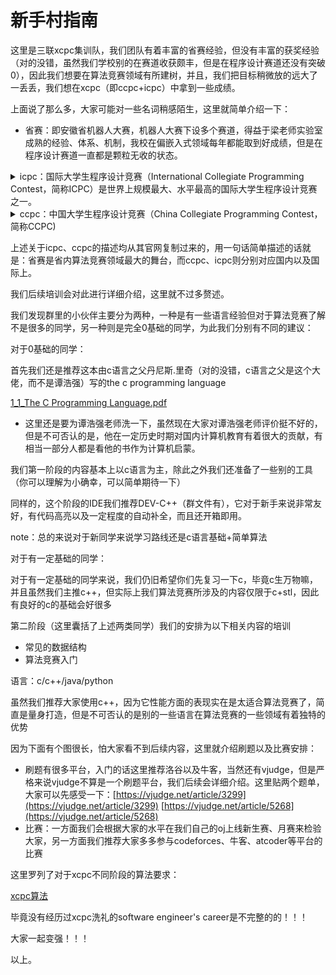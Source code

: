 # 新手村指南

这里是三联xcpc集训队，我们团队有着丰富的省赛经验，但没有丰富的获奖经验（对的没错，虽然我们学校别的在赛道收获颇丰，但是在程序设计赛道还没有突破0），因此我们想要在算法竞赛领域有所建树，并且，我们把目标稍微放的远大了一丢丢，我们想在xcpc（即ccpc+icpc）中拿到一些成绩。

上面说了那么多，大家可能对一些名词稍感陌生，这里就简单介绍一下：

* 省赛：即安徽省机器人大赛，机器人大赛下设多个赛道，得益于梁老师实验室成熟的经验、体系、机制，我校在偏嵌入式领域每年都能取到好成绩，但是在程序设计赛道一直都是颗粒无收的状态。

<details>

<summary>icpc：国际大学生程序设计竞赛（International Collegiate Programming Contest，简称ICPC）是世界上规模最大、水平最高的国际大学生程序设计竞赛之一。</summary>

赛事由各大洲区域赛（Regional Contests）和全球总决赛（World Finals）两个主要阶段组成，每个赛季持续时间约9个月，来自全球6大洲、超过100个国家和地区的两千余所高校的近五万名大学生参与该项赛事。经过五十余年的发展，国际大学生程序设计竞赛已经成为全球最具影响力的大学生计算机竞赛，被誉为计算机软件领域的奥林匹克。竞赛提倡创新和团队协作，鼓励学生在构建全新的软件程序时尽情发挥创意，帮助学生检验自己在强压力下的工作能力，是世界各地计算机程序设计者大显身手的舞台，也是世界一流大学展现教育成果的最佳窗口。不论是区域赛还是总决赛，ICPC都一直受到国际各知名大学的重视，并受到全世界各著名计算机公司的高度关注。该比赛曾在美国的亚特兰大、加拿大的温哥华、瑞典的斯德哥尔摩、摩洛哥的马拉喀什等世界多地举办。竞赛的历史可以追溯到1970年，当时在美国德克萨斯Texas A\&M University举办了首届比赛。1977年，在ACM计算机科学会议期间举办了首次总决赛，并演变成为目前的一年一届、多国参与的国际性比赛。最初几届比赛的参赛队伍主要来自美国和加拿大，后来逐渐发展成为一项世界范围内的竞赛。特别是自1997年IBM开始赞助赛事之后，赛事规模增长迅速。在1997年，总共有来自560所大学的840支队伍参加比赛。而到了2004年，这一数字迅速增加到840所大学的4109支队伍并以每年10%-20%的速度在增长。

中国大陆高校自1996年开始参加此项赛事的亚洲区预赛。1996年起设立中国大陆地区预选赛赛区，当年由上海大学承办。之后在大陆地区设置多个赛点，由各大学轮流主办地区性竞赛。此外，大陆地区还承办过三次全球总决赛：2005年4月，上海交通大学承办第29届国际大学生程序设计竞赛全球总决赛；2010年2月，哈尔滨工程大学承办第34届国际大学生程序设计竞赛全球总决赛；2018年4月，北京大学承办第42届国际大学生程序设计竞赛全球总决赛。

</details>

<details>

<summary>ccpc：中国大学生程序设计竞赛（China Collegiate Programming Contest，简称CCPC)</summary>

是由中国大学生程序设计竞赛组委会组织举办的年度性赛事，旨在激发高校学生学习计算机领域专业知识与技能的兴趣，鼓励学生灵活运用计算机知识和技能解决实际问题，有效提升算法设计、逻辑推理、数学建模、编程实现和计算机系统能力，培养团队合作意识、挑战精神和创新能力，培育和选拔出一大批素质优良、结构合理的高素质信息技术人才队伍，服务“两个强国”建设。举办CCPC的初衷是打破美国在大学生程序设计竞赛方面的垄断，规范和完善中国大学生程序设计竞赛体系，开展具有中国特色的大学生程序设计竞赛活动，把竞赛融入中国高校人才培养体系，规范办赛，高水平办赛，维护赛事的公平公正，促进高校教学改革，丰富高校人才培养内涵。自从2015年首届CCPC竞赛以来，赛事规模发展迅猛，竞赛影响力持续提升，已经成为中国水平最高、规模最大，以及大学生心目中最公平公正的计算机学科竞赛，为我国IT业的发展培养和选拔了大批人才。

2023年，共有320多所高校的近1500支队伍参加了CCPC网络赛，316所高校1254队次参加了4场全国赛、女生专场比赛和高职专场比赛，最终有114所高校的131支队伍成功晋级总决赛。2023年一汽红旗继续担任CCPC总赞助商，腾讯、华为云为白金赞助商。

</details>

上述关于icpc、ccpc的描述均从其官网复制过来的，用一句话简单描述的话就是：省赛是省内算法竞赛领域最大的舞台，而ccpc、icpc则分别对应国内以及国际上。

我们后续培训会对此进行详细介绍，这里就不过多赘述。

我们发现群里的小伙伴主要分为两种，一种是有一些语言经验但对于算法竞赛了解不是很多的同学，另一种则是完全0基础的同学，为此我们分别有不同的建议：

对于0基础的同学：

首先我们还是推荐这本由c语言之父丹尼斯.里奇（对的没错，c语言之父是这个大佬，而不是谭浩强）写的the c programming language

[1\_1\_The C Programming Language.pdf](https://www.yuque.com/attachments/yuque/0/2024/pdf/44745359/1728909213878-04faecbd-bb66-4832-bbf6-e984819dbbbc.pdf)

* 这里还是要为谭浩强老师洗一下，虽然现在大家对谭浩强老师评价挺不好的，但是不可否认的是，他在一定历史时期对国内计算机教育有着很大的贡献，有相当一部分人都是看他的书作为计算机启蒙。

我们第一阶段的内容基本上以c语言为主，除此之外我们还准备了一些别的工具（你可以理解为小确幸，可以简单期待一下）

同样的，这个阶段的IDE我们推荐DEV-C++（群文件有），它对于新手来说非常友好，有代码高亮以及一定程度的自动补全，而且还开箱即用。

note：总的来说对于新同学来说学习路线还是c语言基础+简单算法

对于有一定基础的同学：

对于有一定基础的同学来说，我们仍旧希望你们先复习一下c，毕竟c生万物嘛，并且虽然我们主推c++，但实际上我们算法竞赛所涉及的内容仅限于c+stl，因此有良好的c的基础会好很多

第二阶段（这里囊括了上述两类同学）我们的安排为以下相关内容的培训

* 常见的数据结构
* 算法竞赛入门

语言：c/c++/java/python

虽然我们推荐大家使用c++，因为它性能方面的表现实在是太适合算法竞赛了，简直是量身打造，但是不可否认的是别的一些语言在算法竞赛的一些领域有着独特的优势

因为下面有个图很长，怕大家看不到后续内容，这里就介绍刷题以及比赛安排：

* 刷题有很多平台，入门的话这里推荐洛谷以及牛客，当然还有vjudge，但是严格来说vjudge不算是一个刷题平台，我们后续会详细介绍。这里贴两个题单，大家可以先感受一下：[https://vjudge.net/article/3299](https://vjudge.net/article/3299) [https://vjudge.net/article/5268](https://vjudge.net/article/5268)
* 比赛：一方面我们会根据大家的水平在我们自己的oj上线新生赛、月赛来检验大家，另一方面我们推荐大家多多参与codeforces、牛客、atcoder等平台的比赛

这里罗列了对于xcpc不同阶段的算法要求：

[xcpc算法](https://pic-1301573324.cos.ap-chengdu.myqcloud.com/20240528232915.jpg)

毕竟没有经历过xcpc洗礼的software engineer's career是不完整的的！！！

大家一起变强！！！

以上。
